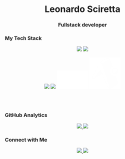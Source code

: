 <h1 align="center">Leonardo Sciretta</h1>
<h3 align="center">Fullstack developer</h3>


### &nbsp;My Tech Stack
<p align="center">
  <img src="https://raw.githubusercontent.com/sciretta/sciretta/9232a39be70d54bc073688201101f29abea26f18/public/javascript.svg" width="100">
  <img src="https://raw.githubusercontent.com/sciretta/sciretta/9232a39be70d54bc073688201101f29abea26f18/public/typescript.svg" width="100">
   <br><br>
  <img src="https://raw.githubusercontent.com/sciretta/sciretta/9232a39be70d54bc073688201101f29abea26f18/public/React.svg" width="100">
  <img src="https://raw.githubusercontent.com/sciretta/sciretta/9232a39be70d54bc073688201101f29abea26f18/public/nodejs.svg" width="100">
  <img src="https://raw.githubusercontent.com/sciretta/sciretta/9232a39be70d54bc073688201101f29abea26f18/public/Nextjs.svg" width="100">
  <img src="https://raw.githubusercontent.com/sciretta/sciretta/9232a39be70d54bc073688201101f29abea26f18/public/expo.svg" width="100">
</p>
<br><br>

### &nbsp;GitHub Analytics
  
<p align="center">
  <a href="https://github.com/sciretta">
    <img height="180em" src="https://github-readme-stats.vercel.app/api?username=sciretta&show_icons=true&theme=chartreuse-dark" />
    <img height="180em" src="https://github-readme-stats-eight-theta.vercel.app/api/top-langs/?username=sciretta&theme=chartreuse-dark&layout=compact" />
  </a>
</p>

### &nbsp;Connect with Me

<p align="center" >
  <a target="_blank" href="https://www.linkedin.com/in/leonardo-sciretta-a43939201">
    <img src="https://img.shields.io/badge/-Leonardo%20Sciretta-0077B5?style=flat-square&logo=Linkedin&logoColor=white"/>
  </a>
  <a target="_blank" href="https://leonardo28.vercel.app/">
    <img src="https://img.shields.io/badge/-Personal%20site-%23040309?color=black&textColor=white"/>
  </a>
</p
